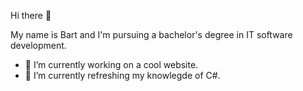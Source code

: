 Hi there 👋

My name is Bart and I'm pursuing a bachelor's degree in IT software development.

- 🔭 I’m currently working on a cool website.
- 🌱 I’m currently refreshing my knowlegde of C#.


<!--
**BartKuijs/bartkuijs** is a ✨ _special_ ✨ repository because its `README.md` (this file) appears on your GitHub profile.

Here are some ideas to get you started:

- 🔭 I’m currently working on ...
- 🌱 I’m currently learning ...
- 👯 I’m looking to collaborate on ...
- 🤔 I’m looking for help with ...
- 💬 Ask me about ...
- 📫 How to reach me: ...
- 😄 Pronouns: ...
- ⚡ Fun fact: ...
-->
